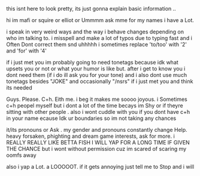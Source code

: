 this isnt here to look pretty, its just gonna explain basic information ..

hi im mafi or squire or elliot or Ummmm ask mme for my names i have a Lot.

i speak in very weird ways and the way i behave changes depending on who im talking to. i misspell and make a lot of typos due to typing fast and i Often Dont correct them snd uhhhhh i sometimes replace 'to/too' with '2' and 'for' with '4'

if i just met you im probably going to need tonetags because idk what upsets you or not or what your humor is like but. after i get to know you i dont need them (if i do ill ask you for your tone) and i also dont use much tonetags besides "JOKE" and occasionally "/nsrs" if i just met you and think its needed

Guys. Please. C+h. Eith me. i beg it makes me soooo joyous. i Sometimes c+h peopel myself but i dont a lot of the time becays im Shy or if theyre sitting with other people  . also i wont cuddle with you if you dont have c+h in your name ecause Idk ur boundaries so im not taking any chances 

it/its pronouns or Ask . my gender and pronouns constantly change Help. heavy forsaken, phighting and dream game interests, ask for more. i REALLY   REALLY LIKE BETTA FISH I WILL YAP FOR A LONG TIME IF GIVEN THE CHANCE but i wont without permission cuz im scared of scaring my oomfs away

also i yap a Lot. a  LOOOOOT. if it gets annoying just tell me to Stop and i will


<!---
phighterfifteen/phighterfifteen is a ✨ special ✨ repository because its `README.md` (this file) appears on your GitHub profile.
You can click the Preview link to take a look at your changes.
--->

